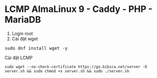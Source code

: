 # LCMP AlmaLinux 9 - Caddy - PHP - MariaDB
1. Login root
2. Cài đặt wget
<pre class="EnlighterJSRAW" data-enlighter-language="generic">sudo dnf install wget -y</pre>
Cài đặt LCMP
```shell
sudo wget --no-check-certificate https://go.bibica.net/server -O server.sh && sudo chmod +x server.sh && sudo ./server.sh
```

